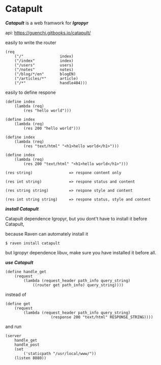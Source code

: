 # Catapult

***Catapult*** is a web framwork for ***Igropyr***

api: https://guenchi.gitbooks.io/catapult/

easily to write the router

```
(req
    ("/"                index)
    ("/index"           index)
    ("/users"           users)
    ("/notes"           notes)
    ("/blog/*/en"       blogEN)
    ("/articles/*"      article)
    ("/*"               handle404)))
```

easily to define respone

```
(define index
    (lambda (req)
        (res "hello world")))

(define index
    (lambda (req)
        (res 200 "hello world")))

(define index
    (lambda (req)
        (res "text/html" "<h1>hello world</h1>")))
        
(define index
    (lambda (req)
        (res 200 "text/html" "<h1>hello world</h1>")))
```


```
(res string)                => respone content only

(res int string)            => respone status and content

(res string string)         => respone style and content

(res int string string)     => respone status, style and content
```

***install Catapult***

Catapult dependence Igropyr, but you dont't have to install it before Catapult,

because Raven can automately install it

`$ raven install catapult`

but Igropyr dependence libuv, make sure you have installed it before all.

***use Catapult***

```
(define handle_get
    (request
        (lambda (request_header path_info query_string)
            ((router get path_info) query_string))))
```

instead of

```
(define get
    (request
        (lambda (request_header path_info query_string)
                    (response 200 "text/html" RESPONSE_STRING))))
```

and run

```
(server
    handle_get
    handle_post
    (set 
        ('staticpath "/usr/local/www/"))
    (listen 8080))
```
